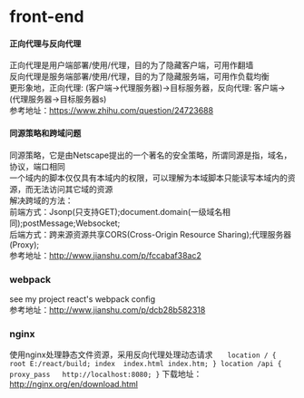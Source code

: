 # front-end

#### 正向代理与反向代理
正向代理是用户端部署/使用/代理，目的为了隐藏客户端，可用作翻墙  
反向代理是服务端部署/使用/代理，目的为了隐藏服务端，可用作负载均衡  
更形象地，正向代理: (客户端->代理服务器)->目标服务器，反向代理: 客户端->(代理服务器->目标服务器s)  
参考地址：https://www.zhihu.com/question/24723688

#### 同源策略和跨域问题
同源策略，它是由Netscape提出的一个著名的安全策略，所谓同源是指，域名，协议，端口相同  
一个域内的脚本仅仅具有本域内的权限，可以理解为本域脚本只能读写本域内的资源，而无法访问其它域的资源  
解决跨域的方法：  
前端方式：Jsonp(只支持GET);document.domain(一级域名相同);postMessage;Websocket;  
后端方式：跨来源资源共享CORS(Cross-Origin Resource Sharing);代理服务器(Proxy);  
参考地址：http://www.jianshu.com/p/fccabaf38ac2

### webpack
see my project react's webpack config  
参考地址：http://www.jianshu.com/p/dcb28b582318

### nginx
使用nginx处理静态文件资源，采用反向代理处理动态请求  
`  
location / {
			root E:/react/build;
            index  index.html index.htm;
        }
		location /api {
            proxy_pass   http://localhost:8080;
        }
 `
下载地址：http://nginx.org/en/download.html

